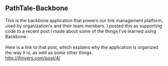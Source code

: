<h2>PathTale-Backbone</h2>

This is the backbone application that powers our link management platform, used by organization's and their team members. I posted this as supporting code to a recent post I made about some of the things I've learned using Backbone. 
<br>
<br>
Here is a link to that post, which explains why the application is organized the way it is, as well as some other things.
<br>
<a href="http://jfmyers.com/post/4/" target="_blank">http://jfmyers.com/post/4/</a>